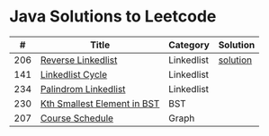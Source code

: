 # Java Solutions to Leetcode 

| #        |  Title                                                                                        |  Category          | Solution          |
|----------|-----------------------------------------------------------------------------------------------|--------------------|-------------------|
| 206      |  [Reverse Linkedlist](https://leetcode.com/problems/reverse-linked-list/)                     | Linkedlist         | [solution]()      |
| 141      |  [Linkedlist Cycle](https://leetcode.com/problems/linked-list-cycle/)                         | Linkedlist         |                   |                                                                         
| 234      |  [Palindrom Linkedlist](https://leetcode.com/problems/palindrome-linked-list/)                | Linkedlist         |                   | 
| 230      |  [Kth Smallest Element in BST](https://leetcode.com/problems/kth-smallest-element-in-a-bst/)  | BST                |                   | 
| 207      |  [Course Schedule](https://leetcode.com/problems/course-schedule/)                            | Graph              |                   | 
